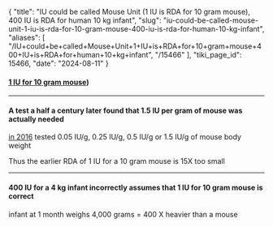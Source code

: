 {
  "title": "IU could be called Mouse Unit (1 IU is RDA for 10 gram mouse), 400 IU is RDA for human 10 kg infant",
  "slug": "iu-could-be-called-mouse-unit-1-iu-is-rda-for-10-gram-mouse-400-iu-is-rda-for-human-10-kg-infant",
  "aliases": [
    "/IU+could+be+called+Mouse+Unit+1+IU+is+RDA+for+10+gram+mouse+400+IU+is+RDA+for+human+10+kg+infant",
    "/15466"
  ],
  "tiki_page_id": 15466,
  "date": "2024-08-11"
}


#### [1 IU for 10 gram mouse](https://VitaminDWiki.com/tiki-index.php?page=I%20Might%20Get%20Banned%20for%20This...%20%28vitamin%20D%20video%29%20%E2%80%93%20July%202024#:~:text=no%20-%20it%20is%20how%20much%20a%2010%20gram%20mouse%20needed))

---

#### A test a half a century later found that 1.5 IU per gram of mouse was actually needed

[in 2016](10.3109/07435800.2016.1141937) tested 0.05 IU/g, 0.25 IU/g, 0.5 IU/g or 1.5 IU/g of mouse body weight

Thus the earlier RDA of 1 IU for a 10 gram mouse is 15X too small

---

#### 400 IU for a 4 kg infant incorrectly assumes that 1 IU for 10 gram mouse is correct

infant at 1 month weighs 4,000 grams = 400 X heavier than a mouse

<!-- ~tc~ (alias(IU could be called mouse unit (1 IU is RDA for 10 gram mouse), 400 IU is RDA for human 10 kg infant)) ~/tc~ -->